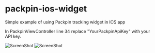 # packpin-ios-widget
Simple example of using Packpin tracking widget in IOS app

In PackpinViewController line 34 replace "YourPackpinApiKey" with your API key.


![ScreenShot](https://packpin.com/images/ios_1.png?v=1.01)
![ScreenShot](https://packpin.com/images/ios_2.png?v=1.01)
